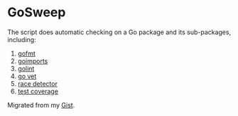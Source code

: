 GoSweep
=======

The script does automatic checking on a Go package and its sub-packages, including:

1. [gofmt](http://golang.org/cmd/gofmt/)
2. [goimports](https://github.com/bradfitz/goimports)
3. [golint](https://github.com/golang/lint)
4. [go vet](http://golang.org/cmd/vet)
5. [race detector](http://blog.golang.org/race-detector)
6. [test coverage](http://blog.golang.org/cover)

Migrated from my [Gist](https://gist.github.com/hailiang/0f22736320abe6be71ce).


